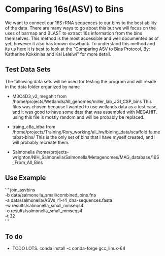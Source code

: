 # Comparing 16s(ASV) to Bins

We want to connect our 16S rRNA sequences to our bins to the best ability of
the data. There are many ways to go about this but we will focus on the uses
of barrnap and BLAST to extract 16s information from the bins themselves.
This method is the most accessible and well documented as of yet, however
it also has known drawback. To understand this method and its us here it is
best to look at the "Comparing ASV to Bins Protocol, By: Katherine Kokkinias
and Kai Leleiwi" for more detail.

## Test Data Sets

The fallowing data sets will be used for testing the program and will reside
in the data folder organized by name

 * M3C4D3_v2_megahit from /home/projects/Wetlands/All_genomes/miller_lab_JGI_CSP_bins
 This files was chosen because I wanted to use wetlands data as a test case,
 and it was good to have some data that was assembled with MEGAHIT. using
 this file is mostly random and will be probably be replaced.

 * traing_c8a_idba from /home/projects/Training/Rory_working/all_hw/bining_data/scaffold.fa.metabat-bins/
 This is the only set of bins that I have myself created, and I will probably recreate them.

 * Salmonella
 /home/projects-wrighton/NIH_Salmonella/Salmonella/Metagenomes/MAG_database/16S_From_All_Bins

## Use Example
 '''
join_asvbins \
        -b data/salmonella_small/combined_bins.fna \
        -a data/salmonella/ASVs_r1-r4_dna-sequences.fasta \
        -w results/salmonella_small_mmseqs4 \
        -o results/salmonella_small_mmseqs4 \
        -t 32 \
 '''

## To do
 * TODO LOTS.
      conda install -c conda-forge gcc_linux-64
